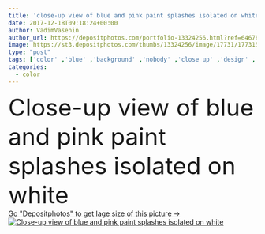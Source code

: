 ```yaml
---
title: 'close-up view of blue and pink paint splashes isolated on white '
date: 2017-12-18T09:18:24+00:00
author: VadimVasenin
author_url: https://depositphotos.com/portfolio-13324256.html?ref=64678756
image: https://st3.depositphotos.com/thumbs/13324256/image/17731/177315858/api_thumb_450.jpg?forcejpeg=true
type: "post"
tags: ['color' ,'blue' ,'background' ,'nobody' ,'close up' ,'design' ,'shape' ,'decorative' ,'bright' ,'art' ,'liquid' ,'abstract' ,'texture' ,'creativity' ,'watercolor' ,'ink' ,'paint' ,'pink' ,'backdrop' ,'creative' ,'flowing' ,'motion' ,'swirl' ,'flow' ,'wallpaper' ,'artistic' ,'template' ,'splashes' ,'acrylic' ,'gouache' ,'Isolated On White' ,'Studio Shot' ]
categories: 
  - color
---
```

<div aling="center">
            <font size="60"> Close-up view of blue and pink paint splashes isolated on white</font>   
</div>
<div>
    <a href='https://st3.depositphotos.com/thumbs/13324256/image/17731/177315858/api_thumb_450.jpg?forcejpeg=true?ref=64678756' target=_blank > Go "Depositphotos" to get lage size of this picture ->
        <img href='https://st3.depositphotos.com/thumbs/13324256/image/17731/177315858/api_thumb_450.jpg?forcejpeg=true?ref=64678756' src='https://st3.depositphotos.com/13324256/17731/i/950/depositphotos_177315858-stock-photo-close-view-blue-pink-paint.jpg?forcejpeg=true' alt='Close-up view of blue and pink paint splashes isolated on white' >
    </a>
</div>
